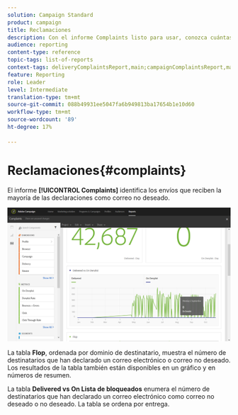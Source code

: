 ```yaml
---
solution: Campaign Standard
product: campaign
title: Reclamaciones
description: Con el informe Complaints listo para usar, conozca cuántas veces se declaró el envío como correo no deseado.
audience: reporting
content-type: reference
topic-tags: list-of-reports
context-tags: deliveryComplaintsReport,main;campaignComplaintsReport,main;programComplaintsReport,main
feature: Reporting
role: Leader
level: Intermediate
translation-type: tm+mt
source-git-commit: 088b49931ee5047fa6b949813ba17654b1e10d60
workflow-type: tm+mt
source-wordcount: '89'
ht-degree: 17%

---
```



# Reclamaciones{#complaints}

El informe **[!UICONTROL Complaints]** identifica los envíos que reciben la mayoría de las declaraciones como correo no deseado.

![](assets/delivery_reports_complaints.png)

La tabla **Flop**, ordenada por dominio de destinatario, muestra el número de destinatarios que han declarado un correo electrónico o correo no deseado. Los resultados de la tabla también están disponibles en un gráfico y en números de resumen.

La tabla **Delivered vs On Lista de bloqueados** enumera el número de destinatarios que han declarado un correo electrónico como correo no deseado o no deseado. La tabla se ordena por entrega.
